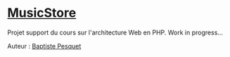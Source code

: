 # [MusicStore](https://github.com/bpesquet/MusicStore)

Projet support du cours sur l'architecture Web en PHP. Work in progress...

Auteur : [Baptiste Pesquet](https://github.com/bpesquet)


